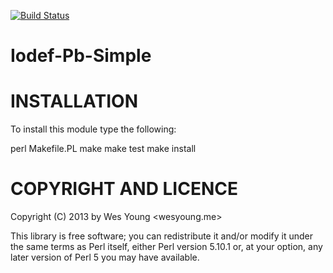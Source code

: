 [![Build Status](https://travis-ci.org/csirtgadgets/iodef-pb-simple-perl.png?branch=master)](https://travis-ci.org/csirtgadgets/iodef-pb-simple-perl)

Iodef-Pb-Simple
==

INSTALLATION
==

To install this module type the following:

   perl Makefile.PL
   make
   make test
   make install

COPYRIGHT AND LICENCE
==
Copyright (C) 2013 by Wes Young <wesyoung.me>

This library is free software; you can redistribute it and/or modify
it under the same terms as Perl itself, either Perl version 5.10.1 or,
at your option, any later version of Perl 5 you may have available.
